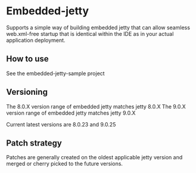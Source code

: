 Embedded-jetty
========

Supports a simple way of building embedded jetty that can allow seamless web.xml-free startup that is
identical within the IDE as in your actual application deployment.

How to use
--------
See the embedded-jetty-sample project


Versioning
--------
The 8.0.X version range of embedded jetty matches jetty 8.0.X
The 9.0.X version range of embedded jetty matches jetty 9.0.X

Current latest versions are 8.0.23 and 9.0.25

Patch strategy
-----------
Patches are generally created on the oldest applicable jetty version and merged or cherry picked to
the future versions.

